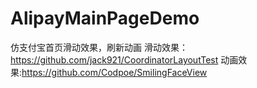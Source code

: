 # AlipayMainPageDemo
仿支付宝首页滑动效果，刷新动画
滑动效果：https://github.com/jack921/CoordinatorLayoutTest
动画效果:https://github.com/Codpoe/SmilingFaceView
